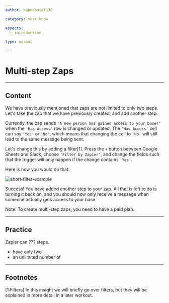 ```yaml
---
author: kapnobatai136

category: must-know

aspects:
  - introduction

type: normal

---
```


# Multi-step Zaps

---
## Content

We have previously mentioned that zaps are not limited to only two steps. Let's take the zap that we have previously created, and add another step.

Currently, the zap sends `'A new person has gained access to your base!'` when the `'Has Access'` row is changed or updated. The `'Has Access'` cell can say `'Yes'` or `'No'`, which means that changing the cell to `'No'` will still lead to the same message being sent.

Let's change this by adding a filter[1]. Press the `+` button between Google Sheets and Slack, choose `'Filter by Zapier'`, and change the fields such that the trigger will only happen if the change contains `'Yes'`.

Here is how you would do that:

![short-filter-example](https://img.enkipro.com/76ccb67902bf9a1b3e4a776d8511d6f0.png)

Success! You have added another step to your zap. All that is left to do is turning it back on, and you should now only receive a message when someone actually gets access to your base.

Note: To create multi-step zaps, you need to have a paid plan.

---
## Practice

Zapier can ??? steps.

* have only two
* an unlimited number of

---
## Footnotes

[1:Filters]
In this insight we will briefly go over filters, but they will be explained in more detail in a later workout.